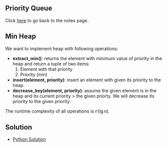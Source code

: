 ## Priority Queue
Click [here](../notes.md) to go back to the notes page.

## Min Heap
We want to implement heap with following operations:
- **extract_min()**: returns the element with minimum value of priority in the heap and return a tuple of two items:
  1. Element with that priority
  2. Priority (min)
- **insert(element, priority)**: insert an element with given its priority to the heap.
- **decrease_key(element, priority)**: assume the given element is in the heap and its current priority > the given priorty. We will decrease its priority to the given priority. 

The runtime complexity of all operations is $\mathcal{O}(\lg n)$. 

## Solution
- [Python Solution](min_heap_with_decrease_key.py)
